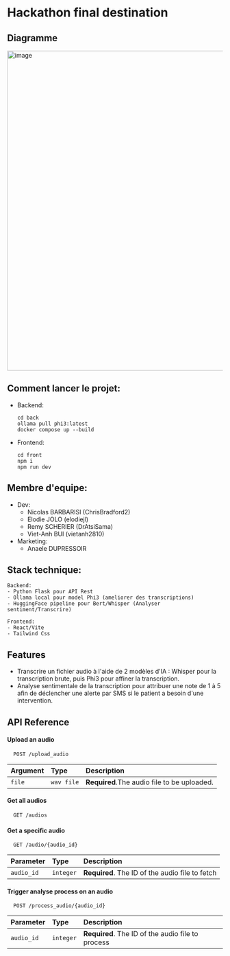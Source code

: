 # Hackathon final destination

## Diagramme
<img width="745" alt="image" src="https://github.com/ChrisBradford2/hackathon-final-destination/assets/59414269/c5bd6c53-0449-4638-af95-34c99f468cfa">

## Comment lancer le projet:

- Backend:
    ```
    cd back
    ollama pull phi3:latest
    docker compose up --build
    ```
- Frontend:
    ```
    cd front
    npm i
    npm run dev
    ```

## Membre d'equipe:
- Dev:
   - Nicolas BARBARISI (ChrisBradford2)
   - Elodie JOLO (elodiejl)
   - Remy SCHERIER (DrAtsiSama)
   - Viet-Anh BUI (vietanh2810)
- Marketing:
   - Anaele DUPRESSOIR 

## Stack technique:
    Backend:
    - Python Flask pour API Rest
    - Ollama local pour model Phi3 (ameliorer des transcriptions)
    - HuggingFace pipeline pour Bert/Whisper (Analyser sentiment/Transcrire)

    Frontend:
    - React/Vite
    - Tailwind Css

## Features

- Transcrire un fichier audio à l'aide de 2 modèles d'IA : Whisper pour la transcription brute, puis Phi3 pour affiner la transcription.
- Analyse sentimentale de la transcription pour attribuer une note de 1 à 5 afin de déclencher une alerte par SMS si le patient a besoin d'une intervention.



## API Reference

#### Upload an audio

```http
  POST /upload_audio
```

| Argument | Type     | Description                |
| :-------- | :------- | :------------------------- |
| `file` | `wav file` | **Required**.The audio file to be uploaded.|

#### Get all audios

```http
  GET /audios
```

#### Get a specific audio

```http
  GET /audio/{audio_id}
```
| Parameter | Type     | Description                       |
| :-------- | :------- | :-------------------------------- |
| `audio_id`| `integer`| **Required**. The ID of the audio file to fetch |


#### Trigger analyse process on an audio

```http
  POST /process_audio/{audio_id}
```

| Parameter | Type     | Description                       |
| :-------- | :------- | :-------------------------------- |
| `audio_id`| `integer`| **Required**. The ID of the audio file to process |
